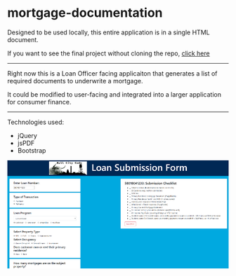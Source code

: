 # mortgage-documentation

Designed to be used locally, this entire application is in a single HTML document. 

If you want to see the final project without cloning the repo, [click here](https://dwilli77.github.io/mortgage-documentation/)

---

Right now this is a Loan Officer facing applicaiton that generates a list of required documents to underwrite a mortgage.

It could be modified to user-facing and integrated into a larger application for consumer finance.

--- 

Technologies used: 
  * jQuery
  * jsPDF
  * Bootstrap
  
![screenshot](./screenshot.PNG "Mortgage Documentation")
